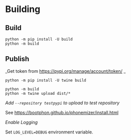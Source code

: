 # Building

## Build

```console
python -m pip install -U build
python -m build
```

## Publish

_Get token from https://pypi.org/manage/account/token/ _

```console
python -m pip install -U twine build

python -m build
python -m twine upload dist/*
```

_Add `--repository testpypi` to upload to test repository_


See https://bootphon.github.io/phonemizer/install.html

_Enable Logging_

Set `LOG_LEVEL=DEBUG` environment variable.